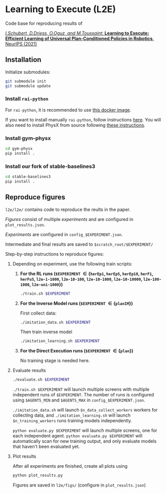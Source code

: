 # Learning to Execute (L2E)

Code base for reproducing results of

[_I.Schubert, D.Driess, O.Oguz, and
M.Toussaint_: **Learning to Execute: Efficient Learning of Universal Plan-Conditioned Policies in Robotics**. NeurIPS (2021)](https://openreview.net/pdf?id=lEkPb2Rhm7)

## Installation
Initialize submodules:
```bash
git submodule init
git submodule update
```

### Install `rai-python`
For `rai-python`, it is recommended to use [this docker image](https://github.com/ischubert/rai-python/packages/).

If you want to install manually `rai-python`, follow instructions [here](https://github.com/MarcToussaint/rai-python). You will also need to install PhysX from source following [these instructions](https://github.com/MarcToussaint/rai-maintenance/blob/master/help/localSourceInstalls.md#PhysX).

### Install gym-physx
```bash
cd gym-physx
pip install .
```

### Install our fork of stable-baselines3
```bash
cd stable-baselines3
pip install .
```

## Reproduce figures
`l2e/l2e/` contains code to reproduce the reults in the paper.

_Figures_ consist of multiple _experiments_ and are configured in `plot_results.json`.

_Experiments_ are configured in `config_$EXPERIMENT.json`.

Intermediate and final results are saved to `$scratch_root/$EXPERIMENT/`


Step-by-step instructions to reproduce figures:

1. Depending on experiment, use the following train scripts:

   1. **For the RL runs (`$EXPERIMENT` $\in \{$`herEp1`, `herEp5`, `herEp10`, `herFi`, `herFu5`, `l2e-1-1000`, `l2e-10-100`, `l2e-10-1000`, `l2e-10-10000`, `l2e-100-1000`, `l2e-uni-1000`$\}$)**
      ```bash
      ./train.sh $EXPERIMENT
      ```

   2. **For the Inverse Model runs (`$EXPERIMENT` $\in \{$`planIM`$\}$)**

      First collect data:
      ```bash
      ./imitation_data.sh $EXPERIMENT
      ```
      Then train inverse model
      ```bash
      ./imitation_learning.sh $EXPERIMENT
      ```

   3. **For the Direct Execution runs (`$EXPERIMENT` $\in \{$`plan`$\}$)**
   
      No training stage is needed here.
 
2. Evaluate results 
   ```bash
   ./evaluate.sh $EXPERIMENT
   ```

   `./train.sh $EXPERIMENT` will launch multiple screens with multiple independent runs of `$EXPERIMENT`. The number of runs is configured using `$AGENTS_MIN` and `$AGENTS_MAX` in `config_$EXPERIMENT.json`.

   `./imitation_data.sh` will launch `$n_data_collect_workers` workers for collecting data, and `./imitation_learning.sh` will launch `$n_training_workers` runs training models independently.

   `python evaluate.py $EXPERIMENT` will launch multiple screens, one for each independent agent. `python evaluate.py $EXPERIMENT` will automatically scan for new training output, and only evaluate models that haven't been evaluated yet.

3. Plot results
   
   After all experiments are finished, create all plots using
   ```bash
   python plot_results.py
   ```
   Figures are saved in `l2e/figs/` (configure in `plot_results.json`)
